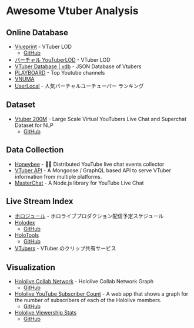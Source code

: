 # Awesome Vtuber Analysis

## Online Database

- [Vlueprint](https://vlueprint.org/) - VTuber LOD
  - [GitHub](https://github.com/vlueprint/vlueprint)
- [バーチャル YouTuberLOD](https://mdlab.slis.tsukuba.ac.jp/lodc2018/vtuber/) - VTuber LOD
- [VTuber Database | vdb](https://vdb.vtbs.moe/) - JSON Database of Vtubers
- [PLAYBOARD](https://playboard.co/en/) - Top Youtube channels
- [VNUMA](https://vnuma.net/)
- [UserLocal](https://virtual-youtuber.userlocal.jp/document/ranking) - 人気バーチャルユーチューバー ランキング

## Dataset

- [Vtuber 200M](https://www.kaggle.com/uetchy/vtuber-livechat) - Large Scale Virtual YouTubers Live Chat and Superchat Dataset for NLP
  - [GitHub](https://github.com/holodata/vtuber-livechat-dataset)

## Data Collection

- [Honeybee](https://github.com/holodata/honeybee) - 🍯🐝 Distributed YouTube live chat events collector
- [VTuber API](https://github.com/Choooks22/vt-api) - A Mongoose / GraphQL based API to serve VTuber information from multiple platforms.
- [MasterChat](https://github.com/holodata/masterchat) - A Node.js library for YouTube Live Chat

## Live Stream Index

- [ホロジュール](https://schedule.hololive.tv/) - ホロライブプロダクション配信予定スケジュール
- [Holodex](https://holodex.net/)
  - [GitHub](https://github.com/RiceCakess/Holodex)
- [HoloTools](https://hololive.jetri.co/#/)
  - [GitHub](https://github.com/holofans/holoapi)
- [VTubers](https://vtubers.love/) - VTuber のクリップ共有サービス

## Visualization

- [Hololive Collab Network](https://thennal10.github.io/hololive-collabs/) - Hololive Collab Network Graph
  - [GitHub](https://github.com/thennal10/hololive-collabs)
- [Hololive YouTube Subscriber Count](https://hololiveyoutubesubscribercount.vercel.app/) - A web app that shows a graph for the number of subscribers of each of the Hololive members.
  - [GitHub](https://github.com/DreamWithNokz/hololive-youtube-subscriber-count)
- [Hololive Viewership Stats](http://jefftao.com/hodllive/#/subs/value)
  - [GitHub](https://github.com/Speculative/hodllive)
